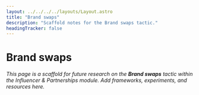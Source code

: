 ```yaml
---
layout: ../../../../layouts/Layout.astro
title: "Brand swaps"
description: "Scaffold notes for the Brand swaps tactic."
headingTracker: false
---
```

# Brand swaps

_This page is a scaffold for future research on the **Brand swaps** tactic within the Influencer & Partnerships module. Add frameworks, experiments, and resources here._

